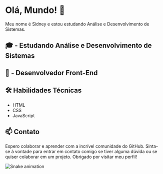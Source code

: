 # Olá, Mundo! 👋

Meu nome é Sidney e estou estudando Análise e Desenvolvimento de Sistemas.

## 🎓 - Estudando Análise e Desenvolvimento de Sistemas

## 💼 - Desenvolvedor Front-End

## 🛠️ Habilidades Técnicas

- HTML
- CSS
- JavaScript

## 📫 Contato



Espero colaborar e aprender com a incrível comunidade do GitHub. Sinta-se à vontade para entrar em contato comigo se tiver alguma dúvida ou se quiser colaborar em um projeto. Obrigado por visitar meu perfil!

![Snake animation](https://github.com/{{SidneyJrSilva}}/{{SidneyJrSilva}}/blob/output/github-contribution-grid-snake.svg)
